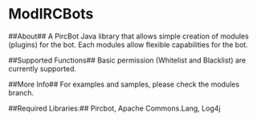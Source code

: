 ModIRCBots
==========

##About##
A PircBot Java library that allows simple creation of modules (plugins) for the bot.
Each modules allow flexible capabilities for the bot.

##Supported Functions##
Basic permission (Whitelist and Blacklist) are currently supported.

##More Info##
For examples and samples, please check the modules branch.

##Required Libraries:##
Pircbot, Apache Commons.Lang, Log4j

	
